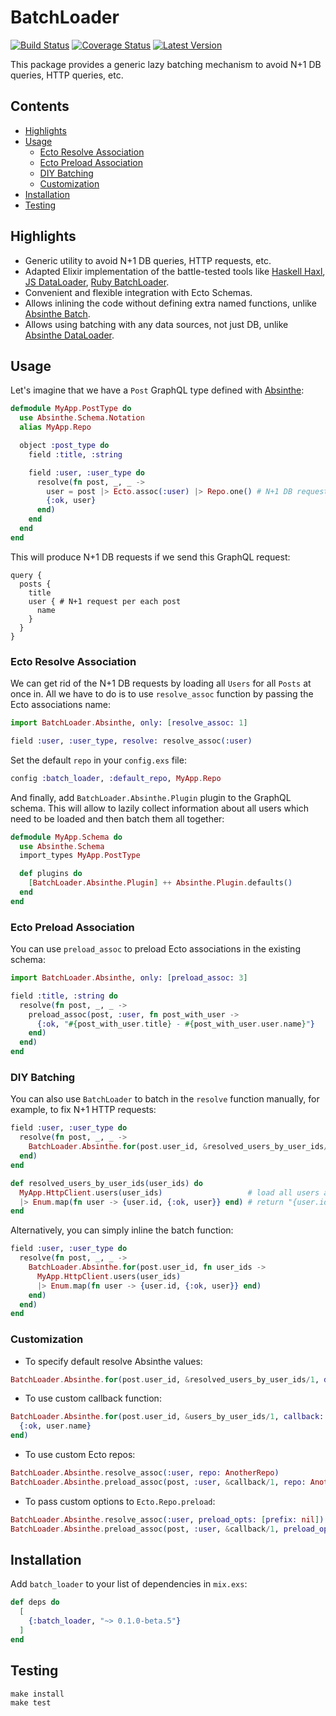 # BatchLoader

[![Build Status](https://img.shields.io/travis/exAspArk/batch_loader.svg)](https://travis-ci.org/exAspArk/batch_loader)
[![Coverage Status](https://coveralls.io/repos/github/exAspArk/batch_loader/badge.svg)](https://coveralls.io/github/exAspArk/batch_loader)
[![Latest Version](https://img.shields.io/hexpm/v/batch_loader.svg)](https://hex.pm/packages/batch_loader)

This package provides a generic lazy batching mechanism to avoid N+1 DB queries, HTTP queries, etc.

## Contents

* [Highlights](#highlights)
* [Usage](#usage)
  * [Ecto Resolve Association](#ecto-resolve-association)
  * [Ecto Preload Association](#ecto-preload-association)
  * [DIY Batching](#diy-batching)
  * [Customization](#customization)
* [Installation](#installation)
* [Testing](#testing)

## Highlights

* Generic utility to avoid N+1 DB queries, HTTP requests, etc.
* Adapted Elixir implementation of the battle-tested tools like [Haskell Haxl](https://github.com/facebook/Haxl), [JS DataLoader](https://github.com/graphql/dataloader), [Ruby BatchLoader](https://github.com/exaspark/batch-loader).
* Convenient and flexible integration with Ecto Schemas.
* Allows inlining the code without defining extra named functions, unlike [Absinthe Batch](https://hexdocs.pm/absinthe/Absinthe.Middleware.Batch.html).
* Allows using batching with any data sources, not just DB, unlike [Absinthe DataLoader](https://hexdocs.pm/dataloader/Dataloader.html).

## Usage

Let's imagine that we have a `Post` GraphQL type defined with [Absinthe](https://github.com/absinthe-graphql/absinthe):

```elixir
defmodule MyApp.PostType do
  use Absinthe.Schema.Notation
  alias MyApp.Repo

  object :post_type do
    field :title, :string

    field :user, :user_type do
      resolve(fn post, _, _ ->
        user = post |> Ecto.assoc(:user) |> Repo.one() # N+1 DB requests
        {:ok, user}
      end)
    end
  end
end
```

This will produce N+1 DB requests if we send this GraphQL request:

```gql
query {
  posts {
    title
    user { # N+1 request per each post
      name
    }
  }
}
```

### Ecto Resolve Association

We can get rid of the N+1 DB requests by loading all `Users` for all `Posts` at once in.
All we have to do is to use `resolve_assoc` function by passing the Ecto associations name:

```elixir
import BatchLoader.Absinthe, only: [resolve_assoc: 1]

field :user, :user_type, resolve: resolve_assoc(:user)
```

Set the default `repo` in your `config.exs` file:

```elixir
config :batch_loader, :default_repo, MyApp.Repo
```

And finally, add `BatchLoader.Absinthe.Plugin` plugin to the GraphQL schema.
This will allow to lazily collect information about all users which need to be loaded and then batch them all together:

```elixir
defmodule MyApp.Schema do
  use Absinthe.Schema
  import_types MyApp.PostType

  def plugins do
    [BatchLoader.Absinthe.Plugin] ++ Absinthe.Plugin.defaults()
  end
end
```

### Ecto Preload Association

You can use `preload_assoc` to preload Ecto associations in the existing schema:

```elixir
import BatchLoader.Absinthe, only: [preload_assoc: 3]

field :title, :string do
  resolve(fn post, _, _ ->
    preload_assoc(post, :user, fn post_with_user ->
      {:ok, "#{post_with_user.title} - #{post_with_user.user.name}"}
    end)
  end)
end
```

### DIY Batching

You can also use `BatchLoader` to batch in the `resolve` function manually, for example, to fix N+1 HTTP requests:

```elixir
field :user, :user_type do
  resolve(fn post, _, _ ->
    BatchLoader.Absinthe.for(post.user_id, &resolved_users_by_user_ids/1)
  end)
end

def resolved_users_by_user_ids(user_ids) do
  MyApp.HttpClient.users(user_ids)                   # load all users at once
  |> Enum.map(fn user -> {user.id, {:ok, user}} end) # return "{user.id, result}" tuples
end
```

Alternatively, you can simply inline the batch function:

```elixir
field :user, :user_type do
  resolve(fn post, _, _ ->
    BatchLoader.Absinthe.for(post.user_id, fn user_ids ->
      MyApp.HttpClient.users(user_ids)
      |> Enum.map(fn user -> {user.id, {:ok, user}} end)
    end)
  end)
end
```

### Customization

* To specify default resolve Absinthe values:

```elixir
BatchLoader.Absinthe.for(post.user_id, &resolved_users_by_user_ids/1, default_value: {:error, "NOT FOUND"})
```

* To use custom callback function:

```elixir
BatchLoader.Absinthe.for(post.user_id, &users_by_user_ids/1, callback: fn user ->
  {:ok, user.name}
end)
```

* To use custom Ecto repos:

```elixir
BatchLoader.Absinthe.resolve_assoc(:user, repo: AnotherRepo)
BatchLoader.Absinthe.preload_assoc(post, :user, &callback/1, repo: AnotherRepo)
```

* To pass custom options to `Ecto.Repo.preload`:

```elixir
BatchLoader.Absinthe.resolve_assoc(:user, preload_opts: [prefix: nil])
BatchLoader.Absinthe.preload_assoc(post, :user, &callback/1, preload_opts: [prefix: nil])
```

## Installation

Add `batch_loader` to your list of dependencies in `mix.exs`:

```elixir
def deps do
  [
    {:batch_loader, "~> 0.1.0-beta.5"}
  ]
end
```

## Testing

```ex
make install
make test
```
